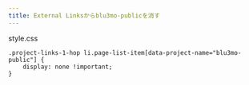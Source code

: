 ```yaml
---
title: External Linksからblu3mo-publicを消す
---
```


style.css

````
.project-links-1-hop li.page-list-item[data-project-name="blu3mo-public"] {
	display: none !important;
}
````

